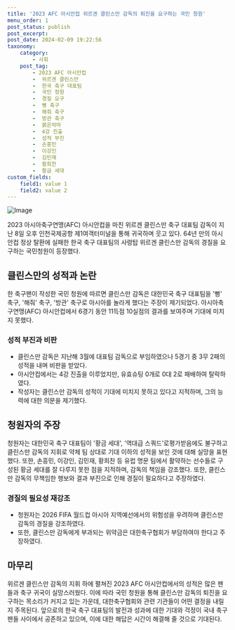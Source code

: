 ```yaml
---
title: '2023 AFC 아시안컵 위르겐 클린스만 감독의 퇴진을 요구하는 국민 청원'
menu_order: 1
post_status: publish
post_excerpt: 
post_date: 2024-02-09 19:22:56
taxonomy:
    category:
        - 사회
    post_tag:
        - 2023 AFC 아시안컵
        -  위르겐 클린스만
        -  한국 축구 대표팀
        -  국민 청원
        -  경질 요구
        -  뻥 축구
        -  해줘 축구
        -  방관 축구
        -  붉은악마
        -  4강 진출
        -  성적 부진
        -  손흥민
        -  이강인
        -  김민재
        -  황희찬
        -  황금 세대
custom_fields:
    field1: value 1
    field2: value 2
---
```


![Image](https://imgnews.pstatic.net/image/015/2024/02/09/0004947037_001_20240209162411365.jpg?type=w647)

2023 아시아축구연맹(AFC) 아시안컵을 마친 위르겐 클린스만 축구 대표팀 감독이 지난 8일 오후 인천국제공항 제1여객터미널을 통해 귀국하며 웃고 있다. 64년 만의 아시안컵 정상 탈환에 실패한 한국 축구 대표팀의 사령탑 위르겐 클린스만 감독의 경질을 요구하는 국민청원이 등장했다. 
## 클린스만의 성적과 논란
한 축구팬이 작성한 국민 청원에 따르면 클린스만 감독은 대한민국 축구 대표팀을 '뻥' 축구, '해줘' 축구, '방관' 축구로 아시아를 놀라게 했다는 주장이 제기되었다. 아시아축구연맹(AFC) 아시안컵에서 6경기 동안 11득점 10실점의 결과를 보여주며 기대에 미치지 못했다. 
### 성적 부진과 비판
- 클린스만 감독은 지난해 3월에 대표팀 감독으로 부임하였으나 5경기 중 3무 2패의 성적을 내며 비판을 받았다.
- 아시안컵에서는 4강 진출을 이루었지만, 유효슈팅 0개로 0대 2로 패배하여 탈락하였다.
- 작성자는 클린스만 감독의 성적이 기대에 미치지 못하고 있다고 지적하며, 그의 능력에 대한 의문을 제기했다.
## 청원자의 주장
청원자는 대한민국 축구 대표팀이 '황금 세대', '역대급 스쿼드'로평가받음에도 불구하고 클린스만 감독의 지휘로 약체 팀 상대로 기대 이하의 성적을 보인 것에 대해 실망을 표현했다. 또한, 손흥민, 이강인, 김민재, 황희찬 등 유럽 명문 팀에서 활약하는 선수들로 구성된 황금 세대를 잘 다루지 못한 점을 지적하며, 감독의 책임을 강조했다. 또한, 클린스만 감독의 무책임한 행보와 결과 부진으로 인해 경질이 필요하다고 주장하였다.
### 경질의 필요성 재강조
- 청원자는 2026 FIFA 월드컵 아시아 지역예선에서의 위험성을 우려하며 클린스만 감독의 경질을 강조하였다.
- 또한, 클린스만 감독에게 부과되는 위약금은 대한축구협회가 부담하여야 한다고 주장하였다.
## 마무리
위르겐 클린스만 감독의 지휘 하에 펼쳐진 2023 AFC 아시안컵에서의 성적은 많은 팬들과 축구 귀국이 실망스러웠다. 이에 따라 국민 청원을 통해 클린스만 감독의 퇴진을 요구하는 목소리가 커지고 있는 가운데, 대한축구협회와 관련 기관들이 어떤 결정을 내릴지 주목된다. 앞으로의 한국 축구 대표팀의 발전과 성과에 대한 기대와 걱정이 국내 축구 팬들 사이에서 공존하고 있으며, 이에 대한 해답은 시간이 해결해 줄 것으로 기대된다.
